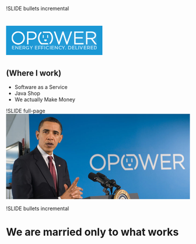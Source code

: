 !SLIDE bullets incremental
# ![OPOWER](opower.png "OPOWER")
## (Where I work)
* Software as a Service
* Java Shop
* We actually Make Money

!SLIDE full-page
![Obama](obama.jpg)

!SLIDE bullets incremental
# We are married only to what works
